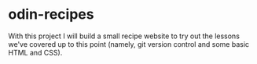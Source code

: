 # odin-recipes

With this project I will build a small recipe website
to try out the lessons we've covered up to this point
(namely, git version control and some basic HTML and 
CSS).
